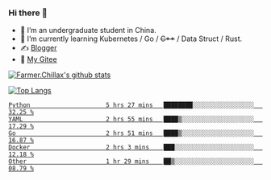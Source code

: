 ### Hi there 👋

- 🔭 I’m an undergraduate student in China.
- 🌱 I’m currently learning Kubernetes / Go / ~~C++~~ / Data Struct / Rust.
- ✍️ [Blogger](https://blog.farmer233.top)
- 🤔 [My Gitee](https://gitee.com/Farmer-chong)


[![Farmer.Chillax's github stats](https://github-readme-stats.vercel.app/api?username=FarmerChillax)](https://github.com/anuraghazra/github-readme-stats)

[![Top Langs](https://github-readme-stats.vercel.app/api/top-langs/?username=FarmerChillax&layout=compact&hide=html,css,javascript)](https://github.com/anuraghazra/github-readme-stats)

<p>
  <a href="https://wakatime.com/@Farmer">
        <!--START_SECTION:waka-->

```text
Python                     5 hrs 27 mins   ████████░░░░░░░░░░░░░░░░░   32.25 %
YAML                       2 hrs 55 mins   ████▒░░░░░░░░░░░░░░░░░░░░   17.29 %
Go                         2 hrs 51 mins   ████▒░░░░░░░░░░░░░░░░░░░░   16.87 %
Docker                     2 hrs 3 mins    ███░░░░░░░░░░░░░░░░░░░░░░   12.18 %
Other                      1 hr 29 mins    ██▒░░░░░░░░░░░░░░░░░░░░░░   08.79 %
```

<!--END_SECTION:waka-->
  </a>
</p>

<!--
**Farmer-chong/Farmer-chong** is a ✨ _special_ ✨ repository because its `README.md` (this file) appears on your GitHub profile.

Here are some ideas to get you started:

- 🔭 I’m currently working on ...
- 🌱 I’m currently learning ...
- 👯 I’m looking to collaborate on ...
- 🤔 I’m looking for help with ...
- 💬 Ask me about ...
- 📫 How to reach me: ...
- 😄 Pronouns: ...
- ⚡ Fun fact: ...
-->
